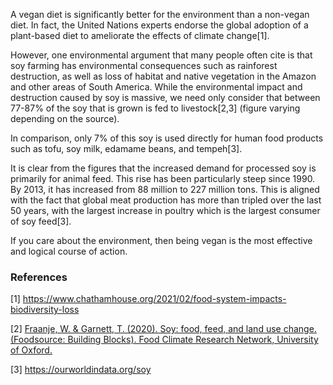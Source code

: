 A vegan diet is significantly better for the environment than a non-vegan diet. In fact, the United Nations experts endorse the global adoption of a plant-based diet to ameliorate the effects of climate change[1]. 

However, one environmental argument that many people often cite is that soy farming has environmental consequences such as rainforest destruction, as well as loss of habitat and native vegetation in the Amazon and other areas of South America. While the environmental impact and destruction caused by soy is massive, we need only consider that between 77-87% of the soy that is grown is fed to livestock[2,3] (figure varying depending on the source). 

In comparison, only 7% of this soy is used directly for human food products such as tofu, soy milk, edamame beans, and tempeh[3].

It is clear from the figures that the increased demand for processed soy is primarily for animal feed. This rise has been particularly steep since 1990. By 2013, it has increased from 88 million to 227 million tons. This is aligned with the fact that global meat production has more than tripled over the last 50 years, with the largest increase in poultry which is the largest consumer of soy feed[3].

If you care about the environment, then being vegan is the most effective and logical course of action.

### References

[1] https://www.chathamhouse.org/2021/02/food-system-impacts-biodiversity-loss

[2] [Fraanje, W. & Garnett, T. (2020). Soy: food, feed, and land use change. (Foodsource: Building Blocks). Food Climate Research Network, University of Oxford.](https://tabledebates.org/building-blocks/soy-food-feed-and-land-use-change)

[3] https://ourworldindata.org/soy
